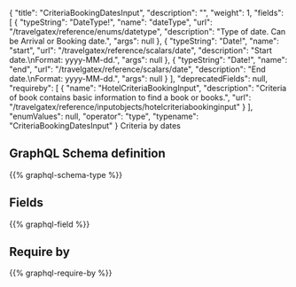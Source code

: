 {
  "title": "CriteriaBookingDatesInput",
  "description": "",
  "weight": 1,
  "fields": [
    {
      "typeString": "DateType!",
      "name": "dateType",
      "url": "/travelgatex/reference/enums/datetype",
      "description": "Type of date. Can be Arrival or Booking date.",
      "args": null
    },
    {
      "typeString": "Date!",
      "name": "start",
      "url": "/travelgatex/reference/scalars/date",
      "description": "Start date.\nFormat: yyyy-MM-dd.",
      "args": null
    },
    {
      "typeString": "Date!",
      "name": "end",
      "url": "/travelgatex/reference/scalars/date",
      "description": "End date.\nFormat: yyyy-MM-dd.",
      "args": null
    }
  ],
  "deprecatedFields": null,
  "requireby": [
    {
      "name": "HotelCriteriaBookingInput",
      "description": "Criteria of book contains basic information to find a book or books.",
      "url": "/travelgatex/reference/inputobjects/hotelcriteriabookinginput"
    }
  ],
  "enumValues": null,
  "operator": "type",
  "typename": "CriteriaBookingDatesInput"
}
Criteria by dates
## GraphQL Schema definition

{{% graphql-schema-type %}}

## Fields

{{% graphql-field %}}

## Require by

{{% graphql-require-by %}}
